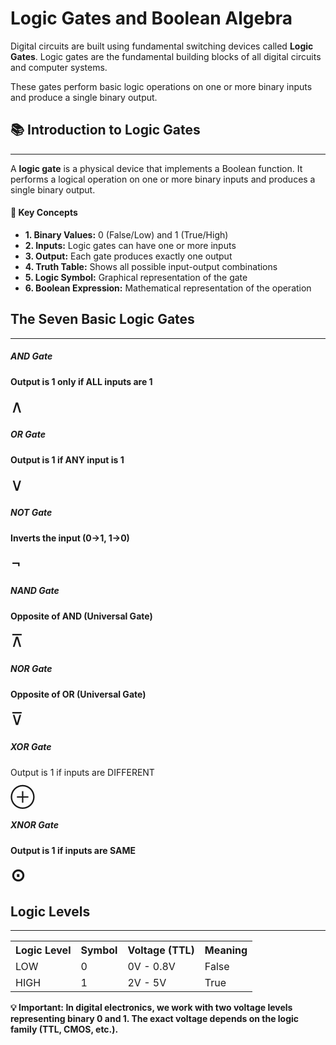 # Logic Gates and Boolean Algebra

Digital circuits are built using fundamental switching devices called **Logic Gates**. Logic gates are the fundamental building blocks of all digital circuits and computer systems.

These gates perform basic logic operations on one or more binary inputs and produce a single binary output.

## 📚 Introduction to Logic Gates

---

A <strong>logic gate</strong> is a physical device that implements a Boolean function. It performs a logical operation on one or more binary inputs and produces a single binary output.</p>

<div id="intro" class="section active">
    <div class="module">                    

<div class="key-points">
    <h4>🔑 Key Concepts</h4>
    <ul>
        <li><strong>1. Binary Values:</strong> 0 (False/Low) and 1 (True/High)</li>
        <li><strong>2. Inputs:</strong> Logic gates can have one or more inputs</li>
        <li><strong>3. Output:</strong> Each gate produces exactly one output</li>
        <li><strong>4. Truth Table:</strong> Shows all possible input-output combinations</li>
        <li><strong>5. Logic Symbol:</strong> Graphical representation of the gate</li>
        <li><strong>6. Boolean Expression:</strong> Mathematical representation of the operation</li>
    </ul>
</div>
                    
## The Seven Basic Logic Gates

---

<div class="comparison-grid">
    <div class="comparison-card">
        <h5><strong>AND</strong> Gate</h5>
        <p><strong>Output is 1 only if ALL inputs are 1</strong></p>
        <div style="font-size: 2em; margin: 10px 0;">∧</div>
    </div>
    <div class="comparison-card">
        <h5><strong>OR</strong> Gate</h5>
        <p><strong>Output is 1 if ANY input is 1</strong></p>
        <div style="font-size: 2em; margin: 10px 0;">∨</div>
    </div>
    <div class="comparison-card">
        <h5><strong>NOT</strong> Gate</h5>
        <p><strong>Inverts the input (0→1, 1→0)</strong></p>
        <div style="font-size: 2em; margin: 10px 0;">¬</div>
    </div>
    <div class="comparison-card">
        <h5><strong>NAND</strong> Gate</h5>
        <p><strong>Opposite of AND (Universal Gate)</strong></p>
        <div style="font-size: 2em; margin: 10px 0;">⊼</div>
    </div>
    <div class="comparison-card">
            <h5><strong>NOR</strong> Gate</h5>
            <p><strong>Opposite of OR (Universal Gate)</strong></p>
            <div style="font-size: 2em; margin: 10px 0;">⊽</div>
    </div>
    <div class="comparison-card">
            <h5><strong>XOR</strong> Gate</h5>
            <p>Output is 1 if inputs are DIFFERENT</p>
            <div style="font-size: 2em; margin: 10px 0;">⊕</div>
    </div>
    <div class="comparison-card">
            <h5><strong>XNOR</strong> Gate</h5>
            <p><strong>Output is 1 if inputs are SAME<strong></p>
            <div style="font-size: 2em; margin: 10px 0;">⊙</div>
    </div>
</div>
                    
## Logic Levels

---

<table class="truth-table">
    <tr>
        <th>Logic Level</th>
        <th>Symbol</th>
        <th>Voltage (TTL)</th>
        <th>Meaning</th>
    </tr>
    <tr>
        <td>LOW</td>
        <td>0</td>
        <td>0V - 0.8V</td>
        <td>False</td>
    </tr>
    <tr>
        <td>HIGH</td>
        <td>1</td>
        <td>2V - 5V</td>
        <td>True</td>
    </tr>
</table>
                    
<div class="note">
                        <strong>💡 Important:</strong> In digital electronics, we work with two voltage levels representing binary 0 and 1. The exact voltage depends on the logic family (TTL, CMOS, etc.).
                    </div>
                </div>
            </div>


<!-- ## The Three Basic Logic Gates


|**Gate Name**|**Operation**|**Boolean Expression**|**Graphic Symbol**|**Truth Table**|
|:-----|:-----|:-------|:------|:------|
|**AND**| Output is HIGH only if all inputs are HIGH. (Logical Multiplication) | Y = A . B (or Y = AB) | |
|**OR**| Output is HIGH if any input is HIGH. (Logical Addition) | Y = A + B |  |  |
|**NOT**| Output is the inverse of the input. (Inversion/Complement) |  |  |  | -->

<!-- ## Universal Gates (NAND and NOR)

These gates are called **Universal** because any other logic function (including AND, OR, and NOT) can be constructed solely by using multiple instances of just one of them.

**1. NAND Gate (NOT-AND)**

Operation: The inverse of an AND gate. The output is LOW only if all inputs are HIGH.

Expression: 

**2. NOR Gate (NOT-OR)**

Operation: The inverse of an OR gate. The output is HIGH only if all inputs are LOW.

Expression: 

## Special Gates (XOR and XNOR)

**1. XOR Gate (Exclusive-OR)**

Operation: The output is HIGH if the inputs are different. It's an odd-number-of-ones detector.

Expression: 

**2. XNOR Gate (Exclusive-NOR)**

Operation: The output is HIGH if the inputs are the same (equal). It's a binary comparator.

Expression: 

## Boolean Algebra

**Boolean Algebra** is a mathematical system for analyzing and simplifying digital (logic) circuits. It was developed by George Boole in the mid-19th century and is built on only two states: True (1) and False (0).

### Key Laws and Theorems

These laws are essential for simplifying complex circuits and minimizing the number of gates required.

|**Law/Theorem**|**OR/Addition (Dual)**|**AND/Multiplication (Dual)**|
|:-------|:-----|:-------|
| Identity | 
| Null | 
| Idempotent | 
| Complement | 
| Involution (Double Inversion) | 
| Commutative | 
| Associative | 
| Distributive | (Rarely used)
| Absorption | 


### De Morgan's Theorems

De Morgan's theorems are the most powerful tool for simplifying expressions that involve complements of sums or products.

**1.** Complement of a sum: The complement of a sum is equal to the product of the complements.

**2.** Complement of a product: The complement of a product is equal to the sum of the complements.

**Example of Algebraic Simplification**

**Problem**: Simplify the Boolean expression 

**Solution**:

**1.** Apply De Morgan's Theorem to the second term:

**2.** Rearrange the terms:

**3.** Use the Distributive Law/Absorption Property . A more general form is . Here, let  and .

The sub-expression  can be factored using :

**4.** Substitute back:

The original circuit, requiring two AND gates, one NOT gate, one NAND gate, and one OR gate, can be replaced by a single NOR gate ( is equivalent to  by De Morgan's) or an OR gate with inverted inputs. -->
